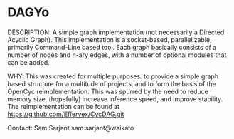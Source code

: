 DAGYo
=====

DESCRIPTION:
A simple graph implementation (not necessarily a Directed Acyclic Graph). This implementation is a socket-based, parallelizable, primarily Command-Line based tool. Each graph basically consists of a number of nodes and n-ary edges, with a number of optional modules that can be added.

WHY:
This was created for multiple purposes: to provide a simple graph based structure for a multitude of projects, and to form the basis of the OpenCyc reimplementation. This was spurred by the need to reduce memory size, (hopefully) increase inference speed, and improve stability. The reimplementation can be found at https://github.com/Effervex/CycDAG.git

Contact: Sam Sarjant sam.sarjant@waikato
